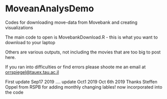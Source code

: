# MoveanAnalysDemo
Codes for downloading move-data from Movebank and creating visualizations

The main code to open is MovebankDownload.R - this is what you want to download to your laptop

Others are various outputs, not including the movies that are too big to post here. 

If you ran into difficulties or find errors please shoote me an email at orrspiegel@tauex.tau.ac.il

First update Sep17 2019
.... update Oct1 2019
Oct 6th 2019 Thanks Steffen Oppel from RSPB for adding monthly changing lables! now incorporated into the code

